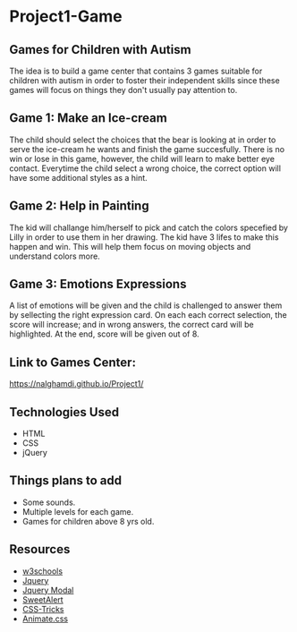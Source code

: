 # Project1-Game

## Games for Children with Autism
The idea is to build a game center that contains 3 games suitable for children with autism in order to foster their independent skills since these games will focus on things they don't usually pay attention to.

## Game 1: Make an Ice-cream
The child should select the choices that the bear is looking at in order to serve the ice-cream he wants and finish the game succesfully. 
There is no win or lose in this game, however, the child will learn to make better eye contact.
Everytime the child select a wrong choice, the correct option will have some additional styles as a hint.


## Game 2: Help in Painting
The kid will challange him/herself to pick and catch the colors specefied by Lilly in order to use them in her drawing. 
The kid have 3 lifes to make this happen and win.
This will help them focus on moving objects and understand colors more.

## Game 3: Emotions Expressions
A list of emotions will be given and the child is challenged to answer them by sellecting the right expression card.
On each each correct selection, the score will increase; and in wrong answers, the correct card will be highlighted.
At the end, score will be given out of 8.


## Link to Games Center: 
https://nalghamdi.github.io/Project1/

## Technologies Used 
* HTML 
* CSS 
* jQuery 


## Things plans to add
* Some sounds.
* Multiple levels for each game.
* Games for children above 8 yrs old.

## Resources
* [w3schools ](https://www.w3schools.com/)
* [Jquery ](https://api.jquery.com/)
* [Jquery Modal ](https://github.com/kylefox/jquery-modal#installation)
* [SweetAlert](https://sweetalert.js.org/)
* [CSS-Tricks](https://css-tricks.com/) 
* [Animate.css ](https://daneden.github.io/animate.css/?)


